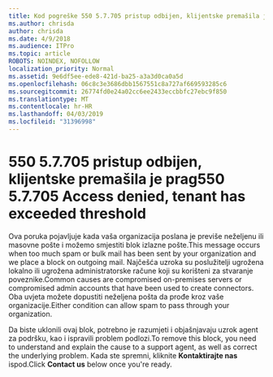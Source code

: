 ```yaml
---
title: Kod pogreške 550 5.7.705 pristup odbijen, klijentske premašila je prag
ms.author: chrisda
author: chrisda
ms.date: 4/9/2018
ms.audience: ITPro
ms.topic: article
ROBOTS: NOINDEX, NOFOLLOW
localization_priority: Normal
ms.assetid: 9e6df5ee-ede8-421d-ba25-a3a3d0ca0a5d
ms.openlocfilehash: 06c8c3e3686dbb1567551c8a727af669593285c6
ms.sourcegitcommit: 26774fd0e24a02cc6ee2433eccbbfc27ebc9f850
ms.translationtype: MT
ms.contentlocale: hr-HR
ms.lasthandoff: 04/03/2019
ms.locfileid: "31396998"
---
```

# <a name="550-57705-access-denied-tenant-has-exceeded-threshold"></a><span data-ttu-id="3ff9c-102">550 5.7.705 pristup odbijen, klijentske premašila je prag</span><span class="sxs-lookup"><span data-stu-id="3ff9c-102">550 5.7.705 Access denied, tenant has exceeded threshold</span></span>

<span data-ttu-id="3ff9c-103">Ova poruka pojavljuje kada vaša organizacija poslana je previše neželjenu ili masovne pošte i možemo smjestiti blok izlazne pošte.</span><span class="sxs-lookup"><span data-stu-id="3ff9c-103">This message occurs when too much spam or bulk mail has been sent by your organization and we place a block on outgoing mail.</span></span>
<span data-ttu-id="3ff9c-104">Najčešća uzroka su poslužitelji ugrožena lokalno ili ugrožena administratorske račune koji su korišteni za stvaranje poveznike.</span><span class="sxs-lookup"><span data-stu-id="3ff9c-104">Common causes are compromised on-premises servers or compromised admin accounts that have been used to create connectors.</span></span> <span data-ttu-id="3ff9c-105">Oba uvjeta možete dopustiti neželjena pošta da prođe kroz vaše organizacije.</span><span class="sxs-lookup"><span data-stu-id="3ff9c-105">Either condition can allow spam to pass through your organization.</span></span>

<span data-ttu-id="3ff9c-106">Da biste uklonili ovaj blok, potrebno je razumjeti i objašnjavaju uzrok agent za podršku, kao i ispravili problem podlozi.</span><span class="sxs-lookup"><span data-stu-id="3ff9c-106">To remove this block, you need to understand and explain the cause to a support agent, as well as correct the underlying problem.</span></span>
<span data-ttu-id="3ff9c-107">Kada ste spremni, kliknite **Kontaktirajte nas** ispod.</span><span class="sxs-lookup"><span data-stu-id="3ff9c-107">Click **Contact us** below once you're ready.</span></span>

